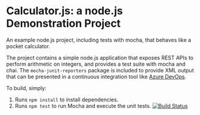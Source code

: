 Calculator.js: a node.js Demonstration Project
==============================================
An example node.js project, including tests with mocha, that behaves like
a pocket calculator.

The project contains a simple node.js application that exposes REST APIs
to perform arithmetic on integers, and provides a test suite with mocha
and chai.  The `mocha-junit-reporters` package is included to provide XML
output that can be presented in a continuous integration tool like
[Azure DevOps](https://azure.com/devops).

To build, simply:

1. Runs `npm install` to install dependencies.
2. Runs `npm test` to run Mocha and execute the unit tests.
[![Build Status](https://dev.azure.com/kennethfong/Integrating%20External%20Source%20Control%20with%20Azure%20Pipelines/_apis/build/status/kennthfpec.calculator?branchName=refs%2Fpull%2F2%2Fmerge)](https://dev.azure.com/kennethfong/Integrating%20External%20Source%20Control%20with%20Azure%20Pipelines/_build/latest?definitionId=6&branchName=refs%2Fpull%2F2%2Fmerge)
